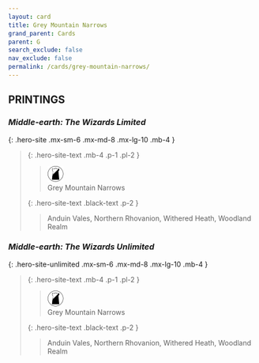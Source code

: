 ```yaml
---
layout: card
title: Grey Mountain Narrows
grand_parent: Cards
parent: G
search_exclude: false
nav_exclude: false
permalink: /cards/grey-mountain-narrows/
---
```


## PRINTINGS


### _Middle-earth: The Wizards Limited_

{: .hero-site .mx-sm-6 .mx-md-8 .mx-lg-10 .mb-4 }
> {: .hero-site-text .mb-4 .p-1 .pl-2 }
> > <div class="card-mp"><img src="/assets/images/shadow-land.svg"></div>
> > <div class="character-card-name">Grey Mountain Narrows</div>
>
> {: .hero-site-text .black-text .p-2 }
> > Anduin Vales, Northern Rhovanion, Withered Heath, Woodland Realm 
> 

### _Middle-earth: The Wizards Unlimited_

{: .hero-site-unlimited .mx-sm-6 .mx-md-8 .mx-lg-10 .mb-4 }
> {: .hero-site-text .mb-4 .p-1 .pl-2 }
> > <div class="card-mp"><img src="/assets/images/shadow-land.svg"></div>
> > <div class="character-card-name">Grey Mountain Narrows</div>
>
> {: .hero-site-text .black-text .p-2 }
> > Anduin Vales, Northern Rhovanion, Withered Heath, Woodland Realm 
> 
